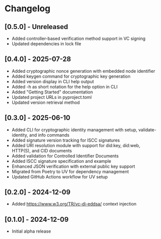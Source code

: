 # Changelog

## [0.5.0] - Unreleased

- Added controller-based verification method support in VC signing
- Updated dependencies in lock file

## [0.4.0] - 2025-07-28

- Added cryptographic nonce generation with embedded node identifier
- Added keygen command for cryptographic key generation
- Added version display in CLI help output
- Added -h as short notation for the help option in CLI
- Added "Getting Started" documentation
- Updated project URLs in pyproject.toml
- Updated version retrieval method

## [0.3.0] - 2025-06-10

- Added CLI for cryptographic identity management with setup, validate-identity, and info commands
- Added signature version tracking for ISCC signatures
- Added URI resolution module with support for did:key, did:web, HTTP(S), and CID documents
- Added validation for Controlled Identifier Documents
- Added ISCC signature specification and example
- Enhanced JSON verification with external public key support
- Migrated from Poetry to UV for dependency management
- Updated GitHub Actions workflow for UV setup

## [0.2.0] - 2024-12-09

- Added https://www.w3.org/TR/vc-di-eddsa/ context injection

## [0.1.0] - 2024-12-09

- Initial alpha release
